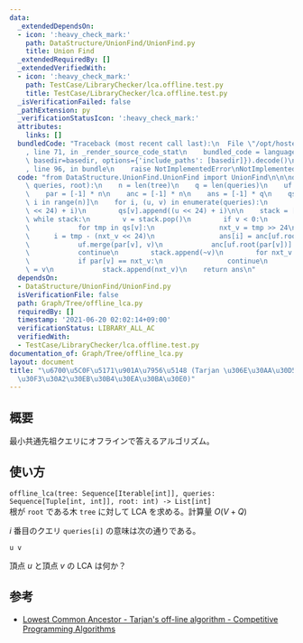 ```yaml
---
data:
  _extendedDependsOn:
  - icon: ':heavy_check_mark:'
    path: DataStructure/UnionFind/UnionFind.py
    title: Union Find
  _extendedRequiredBy: []
  _extendedVerifiedWith:
  - icon: ':heavy_check_mark:'
    path: TestCase/LibraryChecker/lca.offline.test.py
    title: TestCase/LibraryChecker/lca.offline.test.py
  _isVerificationFailed: false
  _pathExtension: py
  _verificationStatusIcon: ':heavy_check_mark:'
  attributes:
    links: []
  bundledCode: "Traceback (most recent call last):\n  File \"/opt/hostedtoolcache/Python/3.10.5/x64/lib/python3.10/site-packages/onlinejudge_verify/documentation/build.py\"\
    , line 71, in _render_source_code_stat\n    bundled_code = language.bundle(stat.path,\
    \ basedir=basedir, options={'include_paths': [basedir]}).decode()\n  File \"/opt/hostedtoolcache/Python/3.10.5/x64/lib/python3.10/site-packages/onlinejudge_verify/languages/python.py\"\
    , line 96, in bundle\n    raise NotImplementedError\nNotImplementedError\n"
  code: "from DataStructure.UnionFind.UnionFind import UnionFind\n\n\ndef offline_lca(tree,\
    \ queries, root):\n    n = len(tree)\n    q = len(queries)\n    uf = UnionFind(n)\n\
    \    par = [-1] * n\n    anc = [-1] * n\n    ans = [-1] * q\n    qs = [[] for\
    \ i in range(n)]\n    for i, (u, v) in enumerate(queries):\n        qs[u].append((v\
    \ << 24) + i)\n        qs[v].append((u << 24) + i)\n\n    stack = [root]\n   \
    \ while stack:\n        v = stack.pop()\n        if v < 0:\n            v = ~v\n\
    \            for tmp in qs[v]:\n                nxt_v = tmp >> 24\n          \
    \      i = tmp - (nxt_v << 24)\n                ans[i] = anc[uf.root(nxt_v)]\n\
    \            uf.merge(par[v], v)\n            anc[uf.root(par[v])] = par[v]\n\
    \            continue\n        stack.append(~v)\n        for nxt_v in tree[v]:\n\
    \            if par[v] == nxt_v:\n                continue\n            par[nxt_v]\
    \ = v\n            stack.append(nxt_v)\n    return ans\n"
  dependsOn:
  - DataStructure/UnionFind/UnionFind.py
  isVerificationFile: false
  path: Graph/Tree/offline_lca.py
  requiredBy: []
  timestamp: '2021-06-20 02:02:14+09:00'
  verificationStatus: LIBRARY_ALL_AC
  verifiedWith:
  - TestCase/LibraryChecker/lca.offline.test.py
documentation_of: Graph/Tree/offline_lca.py
layout: document
title: "\u6700\u5C0F\u5171\u901A\u7956\u5148 (Tarjan \u306E\u30AA\u30D5\u30E9\u30A4\
  \u30F3\u30A2\u30EB\u30B4\u30EA\u30BA\u30E0)"
---
```


## 概要
最小共通先祖クエリにオフラインで答えるアルゴリズム。

## 使い方
`offline_lca(tree: Sequence[Iterable[int]], queries: Sequence[Tuple[int, int]], root: int) -> List[int]`  
根が `root` である木 `tree` に対して LCA を求める。計算量 $O(V + Q)$

$i$ 番目のクエリ `queries[i]` の意味は次の通りである。
```
u v
```
頂点 $u$ と頂点 $v$ の LCA は何か？

## 参考
- [Lowest Common Ancestor - Tarjan's off-line algorithm - Competitive Programming Algorithms](https://cp-algorithms.com/graph/lca_tarjan.html)